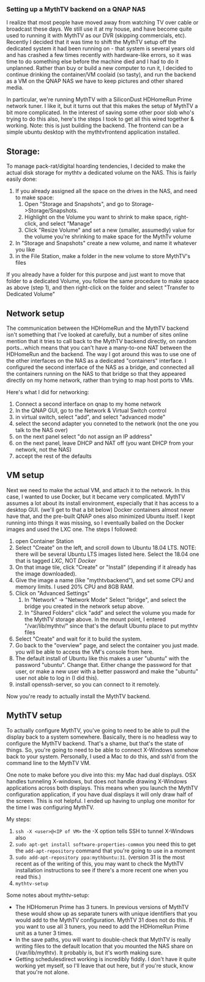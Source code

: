 ### Setting up a MythTV backend on a QNAP NAS

I realize that most people have moved away from watching TV over cable or broadcast these days.  We still use it
at my house, and have become quite used to running it with MythTV as our DVR (skipping commercials, etc). Recently I
decided that it was time to shift the MythTV setup off the dedicated system it had been running on - that system is 
several years old and has crashed a few times recently with hardware-like errors, so it was time to do something else 
before the machine died and I had to do it unplanned. Rather than buy or build a new computer to run it, I decided 
to continue drinking the container/VM coolaid (so tasty), and run the backend as a VM on the QNAP NAS we have to keep 
pictures and other shared media.  

In particular, we're running MythTV with a SiliconDust HDHomeRun Prime network tuner. I like it, but it turns out 
that this makes the setup of MythTV a bit more complicated. In the interest of saving some other poor slob who's trying
to do this also, here's the steps I took to get all this wired together & working. Note: this is just building the
backend. The frontend can be a simple ubuntu desktop with the mythtvfrontend application installed.

## Storage:

To manage pack-rat/digital hoarding tendencies, I decided to make the actual disk storage for mythtv a dedicated volume
on the NAS. This is fairly easily done:
 1. If you already assigned all the space on the drives in the NAS, and need to make space:
    1. Open "Storage and Snapshots", and go to Storage->Storage/Snapshots.
    2. Highlight on the Volume you want to shrink to make space, right-click, and select "Manage"
    3. Click "Resize Volume" and set a new (smaller, assumedly) value for the volume you're shrinking to make space for
     the MythTv volume
 2. In "Storage and Snapshots" create a new volume, and name it whatever you like
 3. in the File Station, make a folder in the new volume to store MythTV's files

If you already have a folder for this purpose and just want to move that folder to a dedicated Volume, you follow
the same procedure to make space as above (step 1), and then right-click on the folder and select "Transfer to Dedicated
Volume"

## Network setup

The communication between the HDHomeRun and the MythTV backend isn't something that I've looked at carefully, but a
number of sites online mention that it tries to call back to the MythTV backend directly, on random ports...which means 
that you can't have a many-to-one NAT between the HDHomeRun and the backend. The way I got around this was to use one 
of the other interfaces on the NAS as a dedicated "containers" interface. I configured the second interface of the NAS 
as  a bridge, and  connected all the containers running on the NAS to that bridge so that they appeared directly on 
my home network, rather than trying to map host ports to VMs.

Here's what I did for networking:
 1. Connect a second interface on qnap to my home network
 2. In the QNAP GUI, go to the Network & Virtual Switch control
 3. in virtual switch, select "add", and select "advanced mode"
 4. select the second adapter you conneted to the network (not the one you talk to the NAS over)
 5. on the next panel select "do not assign an IP address"
 6. on the next panel, leave DHCP and NAT off (you want DHCP from your network, not the NAS)
 7. accept the rest of the defaults

## VM setup
Next we need to make the actual VM, and attach it to the network. In this case, I wanted to use Docker, but it
became very complicated. MythTV assumes a lot about its install environment, especially that it has access to a 
desktop GUI. (we'll get to that a bit below) Docker containers almost never have that, and the pre-built QNAP ones
also minimized Ubuntu itself. I kept running into things it was missing, so I eventually bailed on the Docker images
and used the LXC one. The steps I followed:
 1. open Container Station
 2. Select "Create" on the left, and scroll down to Ubuntu 18.04 LTS. NOTE: there will be several Ubuntu LTS images 
listed here. Select the 18.04 one that is tagged *LXC*, NOT *Docker*
 3. On that image tile, click "Create" or "Install" (depending if it already has the image downloaded).
 4. Give the image a name (like "mythtvbackend"), and set some CPU and memory limits. I used 20% CPU and 8GB RAM.
 5. Click on "Advanced Settings"
     1. In "Network" -> "Network Mode" Select "bridge", and select the bridge you created in the network setup above.
     2. In "Shared Folders" click "add" and select the volume you made for the MythTV storage above. In the mount
       point, I entered "/var/lib/mythtv/" since that's the default Ubuntu place to put mythtv files
 6. Select "Create" and wait for it to build the system.
 7. Go back to the "overview" page, and select the container you just made. you will be able to access the VM's console
    from here.
 8. The default install of Ubuntu like this makes a user "ubuntu" with the password "ubuntu". Change that. Either 
change the password for that user, or make a new user with a better password and make the "ubuntu" user not able to
    log in (I did this).
 9. install openssh-server, so you can connect to it remotely.

Now you're ready to actually install the MythTV backend.


## MythTV setup

To actually configure MythTV, you've going to need to be able to pull the display back to a system somewhere. Basically,
there is no headless way to configure the MythTV backend. That's a shame, but that's the state of things. So, you're
going to need to be able to connect X-Windows somehow back to your system. Personally, I used a Mac to do this, and
ssh'd from the command line to the MythTV VM. 

One note to make before you dive into this: my Mac had dual displays. OSX handles tunneling X-windows, but does not
handle drawing X-Windows applications across both displays. This means when you launch the MythTV configuration 
application, if you have dual displays it will only draw half of the screen. This is not helpful. I ended up having
to unplug one monitor for the time I was configuring MythTV.

My steps:
 1. `ssh -X <user>@<IP of VM>` the -X option tells SSH to tunnel X-Windows also
 2. `sudo apt-get install software-properties-common` you need this to get the `add-apt-repository` command that you're
    going to use in a moment
 3. `sudo add-apt-repository ppa:mythbuntu:31`. (version 31 is the most recent as of the writing of this, you may want
    to check the MythTV installation instructions to see if there's a more recent one when you read this.)
 4. `mythtv-setup`

Some notes about mythtv-setup:
- The HDHomerun Prime has 3 tuners. In previous versions of MythTV these would show up as separate tuners with unique
   identifiers that you would add to the MythTV configuration. MythTV 31 does not do this. If you want to use all 3 
   tuners, you need to add the HDHomeRun Prime unit as a tuner 3 times.
- In the save paths, you will want to double-check that MythTV is really writing files to the default location that
you mounted the NAS share on (/var/lib/mythtv). It probably is, but it's worth making sure.
-  Getting schedulesdirect working is incredibly fiddly. I don't have it quite working yet myself, so I'll leave that 
out here, but if you're stuck, know that you're not alone.
   